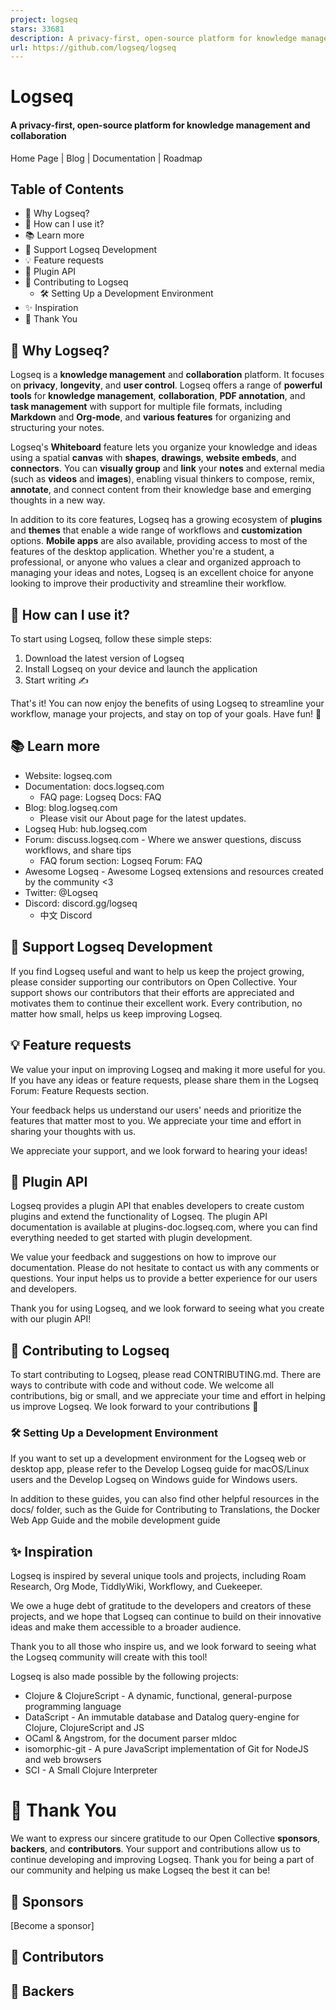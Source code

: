 ```yaml
---
project: logseq
stars: 33681
description: A privacy-first, open-source platform for knowledge management and collaboration. Download link:  http://github.com/logseq/logseq/releases. roadmap: http://trello.com/b/8txSM12G/roadmap
url: https://github.com/logseq/logseq
---
```


Logseq
======

#### A privacy-first, open-source platform for knowledge management and collaboration

Home Page | Blog | Documentation | Roadmap

  
  

Table of Contents
-----------------

-   🤔 Why Logseq?
-   👀 How can I use it?
-   📚 Learn more
-   🫶 Support Logseq Development
-   💡 Feature requests
-   🔌 Plugin API
-   🌟 Contributing to Logseq
    -   🛠️ Setting Up a Development Environment
-   ✨ Inspiration
-   🙏 Thank You

🤔 Why Logseq?
--------------

Logseq is a **knowledge management** and **collaboration** platform. It focuses on **privacy**, **longevity**, and **user control**. Logseq offers a range of **powerful tools** for **knowledge management**, **collaboration**, **PDF annotation**, and **task management** with support for multiple file formats, including **Markdown** and **Org-mode**, and **various features** for organizing and structuring your notes.

Logseq's **Whiteboard** feature lets you organize your knowledge and ideas using a spatial **canvas** with **shapes**, **drawings**, **website embeds**, and **connectors**. You can **visually group** and **link** your **notes** and external media (such as **videos** and **images**), enabling visual thinkers to compose, remix, **annotate**, and connect content from their knowledge base and emerging thoughts in a new way.

In addition to its core features, Logseq has a growing ecosystem of **plugins** and **themes** that enable a wide range of workflows and **customization** options. **Mobile apps** are also available, providing access to most of the features of the desktop application. Whether you're a student, a professional, or anyone who values a clear and organized approach to managing your ideas and notes, Logseq is an excellent choice for anyone looking to improve their productivity and streamline their workflow.

👀 How can I use it?
--------------------

To start using Logseq, follow these simple steps:

1.  Download the latest version of Logseq
2.  Install Logseq on your device and launch the application
3.  Start writing ✍️

That's it! You can now enjoy the benefits of using Logseq to streamline your workflow, manage your projects, and stay on top of your goals. Have fun! 🎉

📚 Learn more
-------------

-   Website: logseq.com
-   Documentation: docs.logseq.com
    -   FAQ page: Logseq Docs: FAQ
-   Blog: blog.logseq.com
    -   Please visit our About page for the latest updates.
-   Logseq Hub: hub.logseq.com
-   Forum: discuss.logseq.com - Where we answer questions, discuss workflows, and share tips
    -   FAQ forum section: Logseq Forum: FAQ
-   Awesome Logseq - Awesome Logseq extensions and resources created by the community <3
-   Twitter: @Logseq
-   Discord: discord.gg/logseq
    -   中文 Discord

🫶 Support Logseq Development
-----------------------------

If you find Logseq useful and want to help us keep the project growing, please consider supporting our contributors on Open Collective. Your support shows our contributors that their efforts are appreciated and motivates them to continue their excellent work. Every contribution, no matter how small, helps us keep improving Logseq.

💡 Feature requests
-------------------

We value your input on improving Logseq and making it more useful for you. If you have any ideas or feature requests, please share them in the Logseq Forum: Feature Requests section.

Your feedback helps us understand our users' needs and prioritize the features that matter most to you. We appreciate your time and effort in sharing your thoughts with us.

We appreciate your support, and we look forward to hearing your ideas!

🔌 Plugin API
-------------

Logseq provides a plugin API that enables developers to create custom plugins and extend the functionality of Logseq. The plugin API documentation is available at plugins-doc.logseq.com, where you can find everything needed to get started with plugin development.

We value your feedback and suggestions on how to improve our documentation. Please do not hesitate to contact us with any comments or questions. Your input helps us to provide a better experience for our users and developers.

Thank you for using Logseq, and we look forward to seeing what you create with our plugin API!

🌟 Contributing to Logseq
-------------------------

To start contributing to Logseq, please read CONTRIBUTING.md. There are ways to contribute with code and without code. We welcome all contributions, big or small, and we appreciate your time and effort in helping us improve Logseq. We look forward to your contributions 🚀

### 🛠️ Setting Up a Development Environment

If you want to set up a development environment for the Logseq web or desktop app, please refer to the Develop Logseq guide for macOS/Linux users and the Develop Logseq on Windows guide for Windows users.

In addition to these guides, you can also find other helpful resources in the docs/ folder, such as the Guide for Contributing to Translations, the Docker Web App Guide and the mobile development guide

✨ Inspiration
-------------

Logseq is inspired by several unique tools and projects, including Roam Research, Org Mode, TiddlyWiki, Workflowy, and Cuekeeper.

We owe a huge debt of gratitude to the developers and creators of these projects, and we hope that Logseq can continue to build on their innovative ideas and make them accessible to a broader audience.

Thank you to all those who inspire us, and we look forward to seeing what the Logseq community will create with this tool!

Logseq is also made possible by the following projects:

-   Clojure & ClojureScript - A dynamic, functional, general-purpose programming language
-   DataScript - An immutable database and Datalog query-engine for Clojure, ClojureScript and JS
-   OCaml & Angstrom, for the document parser mldoc
-   isomorphic-git - A pure JavaScript implementation of Git for NodeJS and web browsers
-   SCI - A Small Clojure Interpreter

🙏 Thank You
============

We want to express our sincere gratitude to our Open Collective **sponsors**, **backers**, and **contributors**. Your support and contributions allow us to continue developing and improving Logseq. Thank you for being a part of our community and helping us make Logseq the best it can be!

💎 Sponsors
-----------

\[Become a sponsor\]

🌟 Contributors
---------------

🫶 Backers
----------
